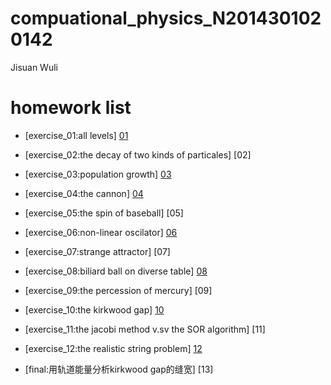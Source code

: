 # compuational_physics_N2014301020142
Jisuan Wuli

# homework list
* [exercise_01:all levels] [01]

* [exercise_02:the decay of two kinds of particales] [02]

* [exercise_03:population growth] [03]

* [exercise_04:the cannon] [04]

* [exercise_05:the spin of baseball] [05]

* [exercise_06:non-linear oscilator] [06]

* [exercise_07:strange attractor] [07]

* [exercise_08:biliard ball on diverse table] [08]

* [exercise_09:the percession of mercury] [09]

* [exercise_10:the kirkwood gap] [10]

* [exercise_11:the jacobi method v.sv the SOR algorithm] [11]

* [exercise_12:the realistic string problem] [12]

* [final:用轨道能量分析kirkwood gap的缝宽] [13]

[01]:
[02]:
[03]:https://github.com/asyellow/compuational_physics_N2014301020142/blob/master/03
[04]:
[05]:
[06]:
[07]:
[08]:
[09]:
[10]:
[11]:
[12]:
[13]:
